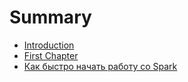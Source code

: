# Summary

* [Introduction](README.md)
* [First Chapter](chapter1.md)
* [Как быстро начать работу со Spark](как-быстро-начать-работу-со-spark.md)

